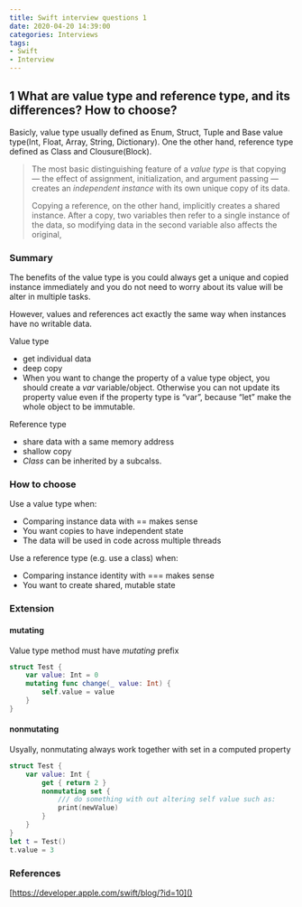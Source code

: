```yaml
---
title: Swift interview questions 1
date: 2020-04-20 14:39:00
categories: Interviews
tags: 
- Swift
- Interview
---
```


## 1 What are value type and reference type, and its differences? How to choose?

Basicly, value type usually defined as Enum, Struct, Tuple and Base value type(Int, Float, Array, String, Dictionary). One the other hand, reference type defined as Class and Clousure(Block).

> The most basic distinguishing feature of a *value type* is that copying — the effect of assignment, initialization, and argument passing — creates an *independent instance* with its own unique copy of its data.
>
> Copying a reference, on the other hand, implicitly creates a shared instance. After a copy, two variables then refer to a single instance of the data, so modifying data in the second variable also affects the original,

<!-- more -->

### Summary
The benefits of the value type is you could always get a unique and copied instance immediately and you do not need to worry about its value will be alter in multiple tasks.

However, values and references act exactly the same way when instances have no writable data.

Value type

- get individual data 
- deep copy
- When you want to change the property of a value type object, you should create a *var* variable/object. Otherwise you can not update its property value even if the property type is “var”, because “let” make the whole object to be immutable.

Reference type

- share data with a same memory address 
- shallow copy
- *Class* can be inherited by a subcalss.

### How to choose
Use a value type when:

- Comparing instance data with == makes sense
- You want copies to have independent state
- The data will be used in code across multiple threads

Use a reference type (e.g. use a class) when:

- Comparing instance identity with === makes sense
- You want to create shared, mutable state

### Extension

#### mutating
Value type method must have *mutating* prefix

```swift
struct Test {
    var value: Int = 0
    mutating func change(_ value: Int) {
        self.value = value
    }
}
```

#### nonmutating
Usyally, nonmutating always work together with set in a computed property

```swift
struct Test {
    var value: Int {
        get { return 2 }
        nonmutating set {
            /// do something with out altering self value such as:
            print(newValue)
        }
    }
}
let t = Test()
t.value = 3
```


### References

[https://developer.apple.com/swift/blog/?id=10]()



